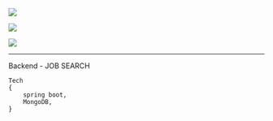 
![](https://i.imgur.com/5hI2QvG.gif)

![](https://i.imgur.com/eie5CVb.png)

![](https://i.imgur.com/ccPK12y.png)

---
Backend - JOB SEARCH
```
Tech
{
    spring boot, 
    MongoDB,
}
```
